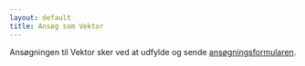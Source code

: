 ```yaml
---
layout: default
title: Ansøg som Vektor
---
```


<p>Ansøgningen til Vektor sker ved at udfylde og sende <a href="https://docs.google.com/forms/d/1ZH5R0FioM0zEHXnFITPUXdYUZjtITj2yAmN6iOI7K7w/edit?usp=drive_web">ansøgningsformularen</a>.</p>